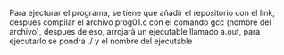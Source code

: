 Para ejecturar el programa, se tiene que añadir el repositorio con el link, despues
compilar el archivo prog01.c con el comando gcc (nombre del archivo), despues de eso, arrojarà un ejecutable llamado a.out, para
ejecutarlo se pondra ./ y el nombre del ejecutable
